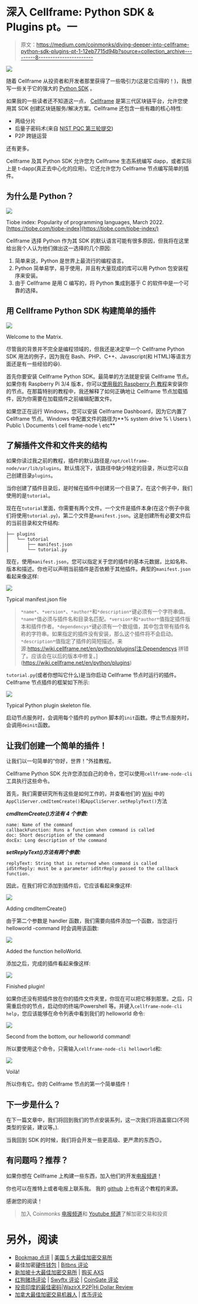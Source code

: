 # 深入 Cellframe: Python SDK & Plugins pt。一

> 原文：<https://medium.com/coinmonks/diving-deeper-into-cellframe-python-sdk-plugins-pt-1-12eb7715d94b?source=collection_archive---------8----------------------->

![](img/1e84c3bbe6e7cc7dc073faa675319335.png)

随着 Cellframe 从投资者和开发者那里获得了一些吸引力(这是它应得的！)，我想写一些关于它的强大的 [Python SDK](https://wiki.cellframe.net/en/python) 。

如果我的一些读者还不知道这一点， [Cellframe](https://cellframe.net) 是第三代区块链平台，允许您使用其 SDK 创建区块链服务/解决方案。Cellframe 还包含一些有趣的核心特性:

*   两级分片
*   后量子密码术(来自 [NIST PQC 第三轮提交](https://csrc.nist.gov/Projects/post-quantum-cryptography/round-3-submissions))
*   P2P 跨链运营

还有更多。

Cellframe 及其 Python SDK 允许您为 Cellframe 生态系统编写 dapp，或者实际上是 t-dapp(真正去中心化的应用)。它还允许您为 Cellframe 节点编写简单的插件。

## 为什么是 Python？

![](img/51bb41d50247a5276ae5f02ebacca747.png)

Tiobe index: Popularity of programming languages, March 2022\. [https://tiobe.com/tiobe-index](https://tiobe.com/tiobe-index/)

Cellframe 选择 Python 作为其 SDK 的默认语言可能有很多原因，但我将在这里给出我个人认为他们做出这一选择的几个原因:

1.  简单来说，Python 是世界上最流行的编程语言。
2.  Python 简单易学，易于使用，并且有大量现成的库可以用 Python 包安装程序来安装。
3.  由于 Cellframe 是用 C 编写的，将 Python 集成到基于 C 的软件中是一个可靠的选择。

## 用 Cellframe Python SDK 构建简单的插件

![](img/17d385379387160f8897ca69a6e861d0.png)

Welcome to the Matrix.

尽管我的背景并不完全是编程领域的，但我还是决定举一个 Cellframe Python SDK 用法的例子，因为我在 Bash、PHP、C++、Javascript(和 HTML)等语言方面还是有一些经验的😆).

首先你要安装 Cellframe Python SDK。最简单的方法就是安装 Cellframe 节点。如果你有 Raspberry Pi 3/4 版本，你可以[使用我的 Raspberry Pi 教程](/coinmonks/running-your-own-cellframe-node-on-raspberry-pi-2-3-4-400-the-easy-way-c0b7cfc3dfd8)来安装你的节点。在那篇特别的教程中，我还解释了如何正确地让 Cellframe 节点加载插件，因为你需要在加载插件之前编辑配置文件。

如果您正在运行 Windows，您可以安装 Cellframe Dashboard，因为它内置了 Cellframe 节点。Windows 中配置文件的路径为**% system drive % \ Users \ Public \ Documents \ cell frame-node \ etc**

## 了解插件文件和文件夹的结构

如果你读过我之前的教程，插件的默认路径是`/opt/cellframe-node/var/lib/plugins`。默认情况下，该路径中缺少特定的目录，所以您可以自己创建目录`plugins`。

当你创建了插件目录后，是时候在插件中创建另一个目录了。在这个例子中，我们使用的是`tutorial`。

现在在`tutorial`里面，你需要有两个文件。一个文件是插件本身(在这个例子中我们将使用`tutorial.py`)，第二个文件是`manifest.json`。这是创建所有必要文件后的当前目录和文件结构:

```
├── plugins
│   └── tutorial
│       ├── manifest.json
│       └── tutorial.py
```

现在，使用`manifest.json`，您可以指定关于您的插件的基本元数据，比如名称、版本和描述。你也可以声明当前插件是否依赖于其他插件。典型的`manifest.json`看起来像这样:

![](img/e1d9aa2a2161461242f9eb7b3873dc25.png)

Typical manifest.json file

> `*name*`、`*version*`、`*author*`和`*description*`键必须有一个字符串值。`*name*`值必须与插件名和目录名匹配。`*version*`和`*author*`值指定插件版本和插件作者。`*dependencys*`键必须有一个数组值，其中包含带有插件名称的字符串。如果指定的插件没有安装，那么这个插件将不会启动。`*description*`值指定了插件的简短描述。来源:https://wiki.cellframe.net/en/python/plugins[注:Dependencys 拼错了。应该会在以后的版本中修复。](https://wiki.cellframe.net/en/python/plugins)

`tutorial.py`(或者你想叫它什么)是当你启动 Cellframe 节点时运行的插件。Cellframe 节点插件的框架如下所示:

![](img/85cf89fb3920dd77e719ff1f9b82c2fa.png)

Typical Python plugin skeleton file.

启动节点服务时，会调用每个插件的 python 脚本的`init`函数。停止节点服务时，会调用`deinit`函数。

## 让我们创建一个简单的插件！

让我们以一句简单的“你好，世界！”外挂教程。

Cellframe Python SDK 允许您添加自己的命令，您可以使用`cellframe-node-cli`工具执行这些命令。

首先，我们需要研究所有这些是如何工作的，并查看他们的 [Wiki](https://wiki.cellframe.net/en/python/app_cli_server) 中的`AppCliServer.cmdItemCreate()`和`AppCliServer.setReplyText()`方法

***cmdItemCreate()方法有 4 个参数:***

```
name: Name of the command
callbackFunction: Runs a function when command is called
doc: Short description of the command
docEx: Long description of the command
```

***setReplyText()方法有两个参数:***

```
replyText: String that is returned when command is called
idStrReply: must be a parameter idStrReply passed to the callback function.
```

因此，在我们将它添加到插件后，它应该看起来像这样:

![](img/cf33694236f7af5385d28ec6f8de2935.png)

Adding cmdItemCreate()

由于第二个参数是 handler 函数，我们需要向插件添加一个函数，当您运行 helloworld -command 时会调用该函数:

![](img/98f1ac431666c3fd438abf74f3553849.png)

Added the function helloWorld.

添加之后，完成的插件看起来像这样:

![](img/5f516a4d45e9a5595ab31fd4f461b8b5.png)

Finished plugin!

如果你还没有把插件放在你的插件文件夹里，你现在可以把它移到那里。之后，只需重启你的节点，启动你的终端/Powershell 等。并键入`cellframe-node-cli help`，您应该能够在命令列表中看到我们的 helloworld 命令:

![](img/24674b7f3ccc302db25cea48a4bc051b.png)

Second from the bottom, our helloworld command!

所以要使用这个命令，只需输入`cellframe-node-cli helloworld`和:

![](img/c4e8790dee71e42f178cb52d70b1c4a1.png)

Voilà!

所以你有它。你的 Cellframe 节点的第一个简单插件！

## 下一步是什么？

在下一篇文章中，我们将回到我们的节点安装系列，这一次我们将涵盖窗口(不同类型的安装，建议等。).

当我回到 SDK 的时候，我们将会开发一些更高级、更严肃的东西😉。

## 有问题吗？推荐？

如果你想在 Cellframe 上构建一些东西，加入他们的开发[电报频道](https://t.me/cellframe_dev_en)！

你也可以在推特上或者电报上联系我。
我的 [github](https://github.com/CELLgainz/Cellframe/tree/main/cellframe-plugins/medium_tutorial) 上也有这个教程的来源。

感谢您的阅读！

> 加入 Coinmonks [电报频道](https://t.me/coincodecap)和 [Youtube 频道](https://www.youtube.com/c/coinmonks/videos)了解加密交易和投资

# 另外，阅读

*   [Bookmap 点评](https://coincodecap.com/bookmap-review-2021-best-trading-software) | [美国 5 大最佳加密交易所](https://coincodecap.com/crypto-exchange-usa)
*   最佳加密[硬件钱包](/coinmonks/hardware-wallets-dfa1211730c6) | [Bitbns 评论](/coinmonks/bitbns-review-38256a07e161)
*   [新加坡十大最佳加密交易所](https://coincodecap.com/crypto-exchange-in-singapore) | [购买 AXS](https://coincodecap.com/buy-axs-token)
*   [红狗赌场评论](https://coincodecap.com/red-dog-casino-review) | [Swyftx 评论](https://coincodecap.com/swyftx-review) | [CoinGate 评论](https://coincodecap.com/coingate-review)
*   [投资印度的最佳密码](https://coincodecap.com/best-crypto-to-invest-in-india-in-2021)|[WazirX P2P](https://coincodecap.com/wazirx-p2p)|[Hi Dollar Review](https://coincodecap.com/hi-dollar-review)
*   [加拿大最佳加密交易机器人](https://coincodecap.com/5-best-crypto-trading-bots-in-canada) | [库币评论](https://coincodecap.com/kucoin-review)
